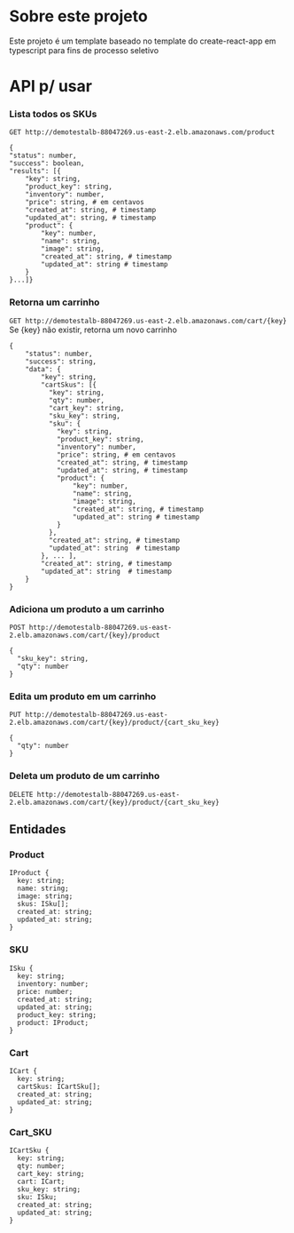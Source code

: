 # Sobre este projeto

Este projeto é um template baseado no template do create-react-app em typescript para fins de processo seletivo

# API p/ usar

### Lista todos os SKUs 
`GET http://demotestalb-88047269.us-east-2.elb.amazonaws.com/product`
```
{
"status": number,
"success": boolean,
"results": [{
    "key": string,
    "product_key": string,
    "inventory": number,
    "price": string, # em centavos
    "created_at": string, # timestamp
    "updated_at": string, # timestamp
    "product": {
        "key": number,
        "name": string,
        "image": string,
        "created_at": string, # timestamp
        "updated_at": string # timestamp
    }
}...]}
```

### Retorna um carrinho
`GET http://demotestalb-88047269.us-east-2.elb.amazonaws.com/cart/{key}`
Se {key} não existir, retorna um novo carrinho
```
{
    "status": number,
    "success": string,
    "data": {
        "key": string,
        "cartSkus": [{
          "key": string,
          "qty": number,
          "cart_key": string,
          "sku_key": string,
          "sku": {
            "key": string,
            "product_key": string,
            "inventory": number,
            "price": string, # em centavos
            "created_at": string, # timestamp
            "updated_at": string, # timestamp
            "product": {
                "key": number,
                "name": string,
                "image": string,
                "created_at": string, # timestamp
                "updated_at": string # timestamp
            }
          },
          "created_at": string, # timestamp
          "updated_at": string  # timestamp
        }, ... ],
        "created_at": string, # timestamp
        "updated_at": string  # timestamp
    }
}
```


### Adiciona um produto a um carrinho
`POST http://demotestalb-88047269.us-east-2.elb.amazonaws.com/cart/{key}/product`
```
{
  "sku_key": string,
  "qty": number
}
```

### Edita um produto em um carrinho
`PUT http://demotestalb-88047269.us-east-2.elb.amazonaws.com/cart/{key}/product/{cart_sku_key}`
```
{
  "qty": number
}
```

### Deleta um produto de um carrinho
`DELETE http://demotestalb-88047269.us-east-2.elb.amazonaws.com/cart/{key}/product/{cart_sku_key}`



## Entidades

### Product
```
IProduct {
  key: string;
  name: string;
  image: string;
  skus: ISku[];
  created_at: string;
  updated_at: string;
}
```

### SKU
```
ISku {
  key: string;
  inventory: number;
  price: number;
  created_at: string;
  updated_at: string;
  product_key: string;
  product: IProduct;
}
```

### Cart
```
ICart {
  key: string;
  cartSkus: ICartSku[];
  created_at: string;
  updated_at: string;
}

```

### Cart_SKU
```
ICartSku {
  key: string;
  qty: number;
  cart_key: string;
  cart: ICart;
  sku_key: string;
  sku: ISku;
  created_at: string;
  updated_at: string;
}
```

